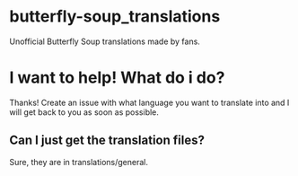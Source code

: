 # butterfly-soup_translations
Unofficial Butterfly Soup translations made by fans.

# I want to help! What do i do?
Thanks! Create an issue with what language you want to translate into and I will get back to you as soon as possible.

## Can I just get the translation files?

Sure, they are in translations/general.
